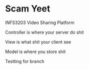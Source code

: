 # Scam Yeet

INFS3203 Video Sharing Platform

Controller is where your server do shit

View is what shit your client see

Model is where you store shit

Testting for branch